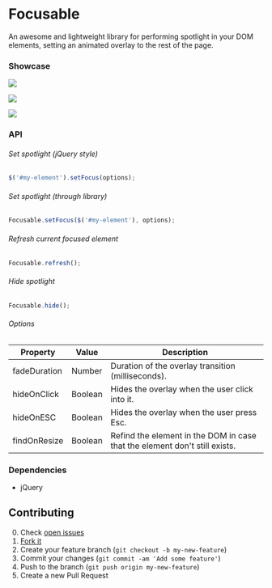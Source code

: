 Focusable
=============
An awesome and lightweight library for performing spotlight in your DOM elements, setting an animated overlay to the rest of the page.

### Showcase

![](https://raw.github.com/zzarcon/focus-element-overlay/master/showcase/list.gif)

![](https://raw.github.com/zzarcon/focus-element-overlay/master/showcase/header.gif)

![](https://raw.github.com/zzarcon/focus-element-overlay/master/showcase/elements.gif)

### API
###### Set spotlight (jQuery style)
```javascript
$('#my-element').setFocus(options);
```
###### Set spotlight (through library)
```javascript
Focusable.setFocus($('#my-element'), options);
```
###### Refresh current focused element
```javascript
Focusable.refresh();
```
###### Hide spotlight
```javascript
Focusable.hide();
```
###### Options
Property | Value | Description
------------ | ------------- | -------------
fadeDuration | Number | Duration of the overlay transition (milliseconds).
hideOnClick | Boolean | Hides the overlay when the user click into it.
hideOnESC | Boolean | Hides the overlay when the user press Esc.
findOnResize | Boolean | Refind the element in the DOM in case that the element don't still exists.
### Dependencies
- jQuery

## Contributing

0. Check [open issues](https://github.com/zzarcon/focusable/issues)
1. [Fork it](https://github.com/zzarcon/focusable/fork)
2. Create your feature branch (`git checkout -b my-new-feature`)
3. Commit your changes (`git commit -am 'Add some feature'`)
4. Push to the branch (`git push origin my-new-feature`)
5. Create a new Pull Request
